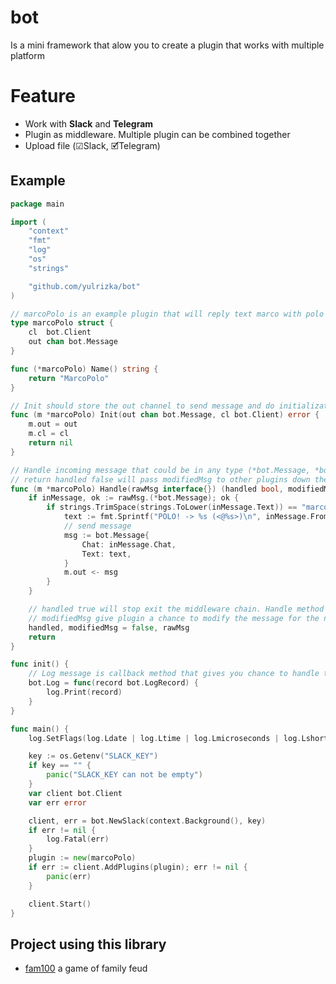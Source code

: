 # bot

Is a mini framework that alow you to create a plugin that works with multiple platform

# Feature
* Work with **Slack** and **Telegram**
* Plugin as middleware. Multiple plugin can be combined together
* Upload file (☑︎Slack, 🗹Telegram)

## Example

```go
package main

import (
	"context"
	"fmt"
	"log"
	"os"
	"strings"

	"github.com/yulrizka/bot"
)

// marcoPolo is an example plugin that will reply text marco with polo
type marcoPolo struct {
	cl  bot.Client
	out chan bot.Message
}

func (*marcoPolo) Name() string {
	return "MarcoPolo"
}

// Init should store the out channel to send message and do initialization
func (m *marcoPolo) Init(out chan bot.Message, cl bot.Client) error {
	m.out = out
	m.cl = cl
	return nil
}

// Handle incoming message that could be in any type (*bot.Message, *bot.JoinMessage, etc).
// return handled false will pass modifiedMsg to other plugins down the chain
func (m *marcoPolo) Handle(rawMsg interface{}) (handled bool, modifiedMsg interface{}) {
	if inMessage, ok := rawMsg.(*bot.Message); ok {
		if strings.TrimSpace(strings.ToLower(inMessage.Text)) == "marco" {
			text := fmt.Sprintf("POLO! -> %s (<@%s>)\n", inMessage.From.FullName(), inMessage.From.Username)
			// send message
			msg := bot.Message{
				Chat: inMessage.Chat,
				Text: text,
			}
			m.out <- msg
		}
	}

	// handled true will stop exit the middleware chain. Handle method of the next plugin will not be called
	// modifiedMsg give plugin a chance to modify the message for the next plugin
	handled, modifiedMsg = false, rawMsg
	return
}

func init() {
	// Log message is callback method that gives you chance to handle the log using your preferred library
	bot.Log = func(record bot.LogRecord) {
		log.Print(record)
	}
}

func main() {
	log.SetFlags(log.Ldate | log.Ltime | log.Lmicroseconds | log.Lshortfile)

	key := os.Getenv("SLACK_KEY")
	if key == "" {
		panic("SLACK_KEY can not be empty")
	}
	var client bot.Client
	var err error

	client, err = bot.NewSlack(context.Background(), key)
	if err != nil {
		log.Fatal(err)
	}
	plugin := new(marcoPolo)
	if err := client.AddPlugins(plugin); err != nil {
		panic(err)
	}

	client.Start()
}
```

## Project using this library

* [fam100](https://github.com/yulrizka/fam100) a game of family feud

